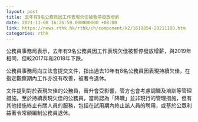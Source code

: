 ```yaml
---
layout: post
title: 去年有9名公務員因工作表現欠佳被暫停發放增薪
date: 2021-11-08 16:26:59.000000000 +08:00
link: https://news.rthk.hk/rthk/ch/component/k2/1618854-20211108.htm
categories: rthk
---
```


公務員事務局表示，去年有9名公務員因工作表現欠佳被暫停發放增薪，與2019年相同，但較2017年和2018年下跌。

公務員事務局向立法會提交文件，指出過去10年有8名公務員因表現持續欠佳，在指定觀察期內工作亦沒有改善，被著令退休。

文件提到對於表現欠佳的公務員，晉升會受影響，管方也會考慮調職及培訓等管理措施。至於持續表現欠佳的公務員，當局認為「降職」並非現行的管理措施，但有其他措施終止有關人員的服務，包括在試用期內終止該人員的聘用，或基於公眾利益著令常額編制公務員退休。
